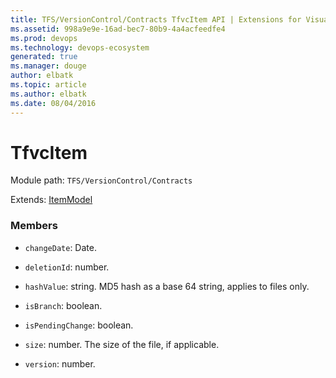 ```yaml
---
title: TFS/VersionControl/Contracts TfvcItem API | Extensions for Visual Studio Team Services
ms.assetid: 998a9e9e-16ad-bec7-80b9-4a4acfeedfe4
ms.prod: devops
ms.technology: devops-ecosystem
generated: true
ms.manager: douge
author: elbatk
ms.topic: article
ms.author: elbatk
ms.date: 08/04/2016
---
```


# TfvcItem

Module path: `TFS/VersionControl/Contracts`

Extends: [ItemModel](../../../TFS/VersionControl/Contracts/ItemModel.md)

### Members

* `changeDate`: Date. 

* `deletionId`: number. 

* `hashValue`: string. MD5 hash as a base 64 string, applies to files only.

* `isBranch`: boolean. 

* `isPendingChange`: boolean. 

* `size`: number. The size of the file, if applicable.

* `version`: number. 

